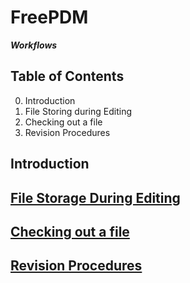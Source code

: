 # FreePDM

***Workflows***

## Table of Contents
0. Introduction
1. File Storing during Editing
2. Checking out a file
3. Revision Procedures

## Introduction

## [File Storage During Editing](01-FileStoringDuringEditing.md)

## [Checking out a file](02-CheckoutFile.md)

## [Revision Procedures](03-RevisionProcedures.md)

